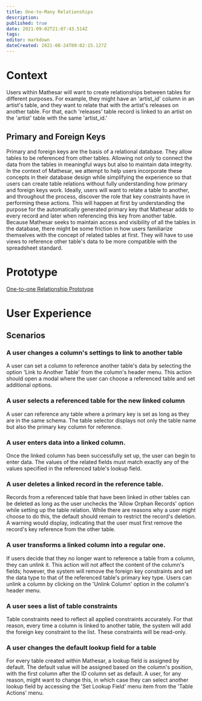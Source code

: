 ```yaml
---
title: One-to-Many Relationships
description: 
published: true
date: 2021-09-02T21:07:43.514Z
tags: 
editor: markdown
dateCreated: 2021-08-24T09:02:15.127Z
---
```


# Context
Users within Mathesar will want to create relationships between tables for different purposes. For example, they might have an 'artist_id' column in an artist's table, and they want to relate that with the artist's releases on another table. For that, each 'releases' table record is linked to an artist on the 'artist' table with the same 'artist_id.'

## Primary and Foreign Keys
Primary and foreign keys are the basis of a relational database. They allow tables to be referenced from other tables. Allowing not only to connect the data from the tables in meaningful ways but also to maintain data integrity.
In the context of Mathesar, we attempt to help users incorporate these concepts in their database design while simplifying the experience so that users can create table relations without fully understanding how primary and foreign keys work.
Ideally, users will want to relate a table to another, and throughout the process, discover the role that key constraints have in performing these actions. This will happen at first by understanding the purpose for the automatically generated primary key that Mathesar adds to every record and later when referencing this key from another table.
Because Mathesar seeks to maintain access and visibility of all the tables in the database, there might be some friction in how users familiarize themselves with the concept of related tables at first. They will have to use views to reference other table's data to be more compatible with the spreadsheet standard.

# Prototype
[One-to-one Relationship Prototype](https://www.figma.com/proto/Uaf1ntcldzK2U41Jhw6vS2/Mathesar-MVP?page-id=4218%3A36833&node-id=4218%3A37265&viewport=324%2C48%2C0.44&scaling=contain&starting-point-node-id=4218%3A37265)

# User Experience
## Scenarios
### A user changes a column's settings to link to another table
A user can set a column to reference another table's data by selecting the option 'Link to Another Table' from the column's header menu. This action should open a modal where the user can choose a referenced table and set additional options.

### A user selects a referenced table for the new linked column
A user can reference any table where a primary key is set as long as they are in the same schema. The table selector displays not only the table name but also the primary key column for reference.

### A user enters data into a linked column. 
Once the linked column has been successfully set up, the user can begin to enter data. The values of the related fields must match exactly any of the values specified in the referenced table's lookup field.

### A user deletes a linked record in the reference table.
Records from a referenced table that have been linked in other tables can be deleted as long as the user unchecks the 'Allow Orphan Records' option while setting up the table relation. While there are reasons why a user might choose to do this, the default should remain to restrict the record's deletion. A warning would display, indicating that the user must first remove the record's key reference from the other table.

### A user transforms a linked column into a regular one.
If users decide that they no longer want to reference a table from a column, they can unlink it. This action will not affect the content of the column's fields; however, the system will remove the foreign key constraints and set the data type to that of the referenced table's primary key type. Users can unlink a column by clicking on the 'Unlink Column' option in the column's header menu.

### A user sees a list of table constraints
Table constraints need to reflect all applied constraints accurately. For that reason, every time a column is linked to another table, the system will add the foreign key constraint to the list. These constraints will be read-only.

### A user changes the default lookup field for a table
For every table created within Mathesar, a lookup field is assigned by default. The default value will be assigned based on the column's position, with the first column after the ID column set as default. A user, for any reason, might want to change this, in which case they can select another lookup field by accessing the 'Set Lookup Field' menu item from the 'Table Actions' menu.